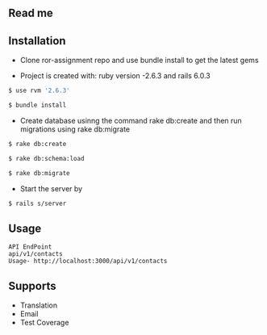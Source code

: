 ## Read me

## Installation

* Clone ror-assignment repo and use bundle install to get the latest gems

* Project is created with:
  ruby version -2.6.3 and rails 6.0.3


```bash
$ use rvm '2.6.3'
```
```bash
$ bundle install
```

* Create database usinng the command rake db:create and then run migrations using rake db:migrate

```bash
$ rake db:create
```
```bash
$ rake db:schema:load
```
```bash
$ rake db:migrate
```
* Start the server by
```bash
$ rails s/server
```


## Usage

```
API EndPoint
api/v1/contacts
Usage- http://localhost:3000/api/v1/contacts
```
## Supports
* Translation
* Email 
* Test Coverage 